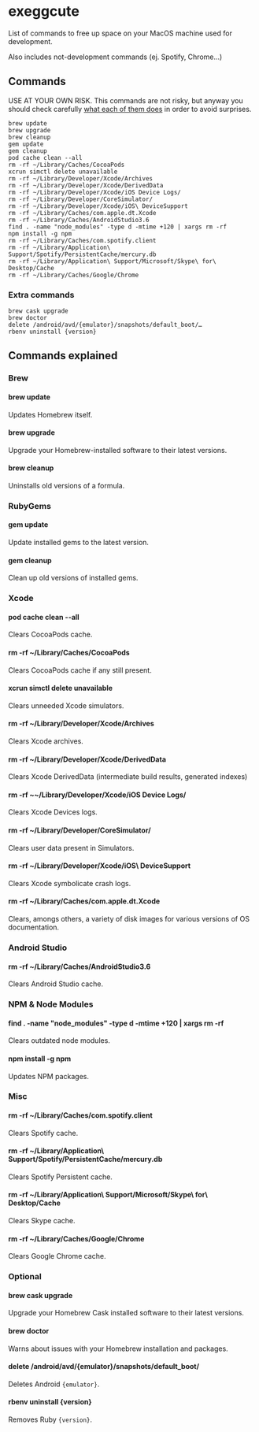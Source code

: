 # exeggcute
List of commands to free up space on your MacOS machine used for development.

Also includes not-development commands (ej. Spotify, Chrome...)

## Commands
USE AT YOUR OWN RISK. This commands are not risky, but anyway you should check carefully [what each of them does](https://github.com/thefabbulus/exeggcute#commands-explained) in order to avoid surprises.

```
brew update
brew upgrade
brew cleanup
gem update
gem cleanup
pod cache clean --all
rm -rf ~/Library/Caches/CocoaPods
xcrun simctl delete unavailable
rm -rf ~/Library/Developer/Xcode/Archives
rm -rf ~/Library/Developer/Xcode/DerivedData
rm -rf ~/Library/Developer/Xcode/iOS Device Logs/
rm -rf ~/Library/Developer/CoreSimulator/
rm -rf ~/Library/Developer/Xcode/iOS\ DeviceSupport
rm -rf ~/Library/Caches/com.apple.dt.Xcode
rm -rf ~/Library/Caches/AndroidStudio3.6
find . -name "node_modules" -type d -mtime +120 | xargs rm -rf
npm install -g npm
rm -rf ~/Library/Caches/com.spotify.client
rm -rf ~/Library/Application\ Support/Spotify/PersistentCache/mercury.db
rm -rf ~/Library/Application\ Support/Microsoft/Skype\ for\ Desktop/Cache
rm -rf ~/Library/Caches/Google/Chrome
```

### Extra commands
```
brew cask upgrade
brew doctor
delete /android/avd/{emulator}/snapshots/default_boot/…
rbenv uninstall {version}
```

## Commands explained

### Brew

#### brew update
Updates Homebrew itself.

#### brew upgrade
Upgrade your Homebrew-installed software to their latest versions.

#### brew cleanup
Uninstalls old versions of a formula.

### RubyGems

#### gem update
Update installed gems to the latest version.

#### gem cleanup
Clean up old versions of installed gems.

### Xcode

#### pod cache clean --all
Clears CocoaPods cache.

#### rm -rf ~/Library/Caches/CocoaPods
Clears CocoaPods cache if any still present.

#### xcrun simctl delete unavailable
Clears unneeded Xcode simulators.

#### rm -rf ~/Library/Developer/Xcode/Archives
Clears Xcode archives.

#### rm -rf ~/Library/Developer/Xcode/DerivedData
Clears Xcode DerivedData (intermediate build results, generated indexes)

#### rm -rf ~~/Library/Developer/Xcode/iOS Device Logs/
Clears Xcode Devices logs.

#### rm -rf ~/Library/Developer/CoreSimulator/
Clears user data present in Simulators.

#### rm -rf ~/Library/Developer/Xcode/iOS\ DeviceSupport
Clears Xcode symbolicate crash logs.

#### rm -rf ~/Library/Caches/com.apple.dt.Xcode
Clears, amongs others, a variety of disk images for various versions of OS documentation.

### Android Studio

#### rm -rf ~/Library/Caches/AndroidStudio3.6
Clears Android Studio cache.

### NPM & Node Modules

#### find . -name "node_modules" -type d -mtime +120 | xargs rm -rf
Clears outdated node modules.

#### npm install -g npm
Updates NPM packages.

### Misc

#### rm -rf ~/Library/Caches/com.spotify.client
Clears Spotify cache.

#### rm -rf ~/Library/Application\ Support/Spotify/PersistentCache/mercury.db
Clears Spotify Persistent cache.

#### rm -rf ~/Library/Application\ Support/Microsoft/Skype\ for\ Desktop/Cache
Clears Skype cache.

#### rm -rf ~/Library/Caches/Google/Chrome
Clears Google Chrome cache.

### Optional

#### brew cask upgrade
Upgrade your Homebrew Cask installed software to their latest versions.

#### brew doctor
Warns about issues with your Homebrew installation and packages.

#### delete /android/avd/{emulator}/snapshots/default_boot/
Deletes Android `{emulator}`.

#### rbenv uninstall {version}
Removes Ruby `{version}`.
